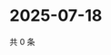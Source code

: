 # 2025-07-18

共 0 条

<!-- BEGIN ZHIHUQUESTIONS -->
<!-- 最后更新时间 Fri Jul 18 2025 03:12:01 GMT+0800 (China Standard Time) -->

<!-- END ZHIHUQUESTIONS -->
